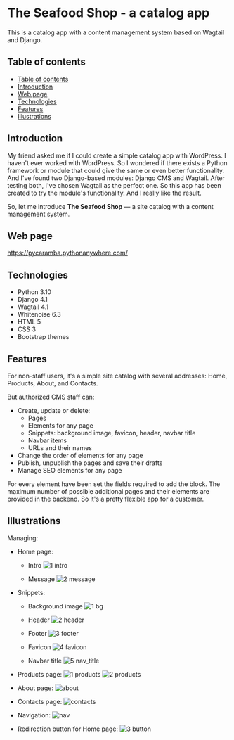 # The Seafood Shop - a catalog app
This is a catalog app with a content management system based on Wagtail and Django.

## Table of contents
- [Table of contents](#table-of-contents)
- [Introduction](#introduction)
- [Web page](#web-page)
- [Technologies](#technologies)
- [Features](#features)
- [Illustrations](#illustrations)

## Introduction
My friend asked me if I could create a simple catalog app with WordPress. I haven't ever worked with WordPress. So I wondered if there exists a Python framework or module that could give the same or even better functionality.
And I've found two Django-based modules: Django CMS and Wagtail. After testing both, I've chosen Wagtail as the perfect one. So this app has been created to try the module's functionality. And I really like the result.

So, let me introduce **The Seafood Shop** — a site catalog with a content management system.

## Web page
https://pycaramba.pythonanywhere.com/

## Technologies
- Python 3.10
- Django 4.1
- Wagtail 4.1
- Whitenoise 6.3
- HTML 5
- CSS 3
- Bootstrap themes

## Features
For non-staff users, it's a simple site catalog with several addresses: Home, Products, About, and Contacts.

But authorized CMS staff can:
- Create, update or delete:
	- Pages
	- Elements for any page
	- Snippets: background image, favicon, header, navbar title
	- Navbar items
	- URLs and their names
- Change the order of elements for any page
- Publish, unpublish the pages and save their drafts
- Manage SEO elements for any page

For every element have been set the fields required to add the block. The maximum number of possible additional pages and their elements are provided in the backend. So it's a pretty flexible app for a customer.

## Illustrations
Managing:
- Home page:
  - Intro
  ![1 intro](https://user-images.githubusercontent.com/44866199/214112018-ee52e410-a8ee-4772-8d2a-ae92754c1637.gif)

  - Message
  ![2 message](https://user-images.githubusercontent.com/44866199/214112518-15132189-7db6-4691-910c-0dd68d5add24.gif)


- Snippets:
  - Background image
  ![1 bg](https://user-images.githubusercontent.com/44866199/214112939-a84df812-93c6-44b7-bd1e-b0d6fe9418bc.gif)

  - Header
  ![2 header](https://user-images.githubusercontent.com/44866199/214112969-70648eb0-f28f-4125-b2bb-7eefeb058658.gif)

  - Footer
  ![3 footer](https://user-images.githubusercontent.com/44866199/214112989-ba154a9a-8824-4892-9ff4-2dd6efacde4d.gif)

  - Favicon
  ![4 favicon](https://user-images.githubusercontent.com/44866199/214113013-cd8a5503-0d8a-43e4-84d2-a993839d3b51.gif)

  - Navbar title
  ![5 nav_title](https://user-images.githubusercontent.com/44866199/214113047-23b563af-22b5-4ef9-a225-55d46fa78931.gif)


- Products page:
  ![1 products](https://user-images.githubusercontent.com/44866199/214113455-c781814c-81e5-4a02-b9e6-61559a02e9df.gif)
  ![2 products](https://user-images.githubusercontent.com/44866199/214113465-fc642381-f39c-42cb-82ac-924591118b15.gif)


- About page:
  ![about](https://user-images.githubusercontent.com/44866199/214113797-95b2b379-a6be-4060-90b1-9ae84bf3dbfe.gif)


- Contacts page:
  ![contacts](https://user-images.githubusercontent.com/44866199/214113953-075bf8f5-50ba-4127-8962-2bc4b0d7bde1.gif)


- Navigation:
  ![nav](https://user-images.githubusercontent.com/44866199/214114308-6aed1228-7cef-4d14-8449-6829cbc3493a.gif)


- Redirection button for Home page:
  ![3 button](https://user-images.githubusercontent.com/44866199/214114482-a816d19d-76f9-427b-82d0-2fcf6c00532f.gif)
